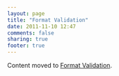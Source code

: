 ```yaml
---
layout: page
title: "Format Validation"
date: 2011-11-10 12:47
comments: false
sharing: true
footer: true
---
```


<script>
window.location.replace("http://brakemanscanner.org/docs/warning_types/format_validation/");
</script>

Content moved to [Format Validation](format_validation/).
